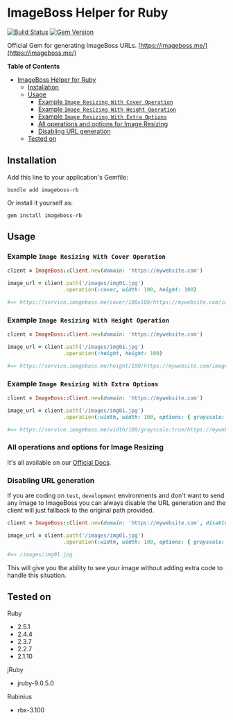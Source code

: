 # ImageBoss Helper for Ruby
[![Build Status](https://travis-ci.org/imageboss/imageboss-rb.svg?branch=master)](https://travis-ci.org/imageboss/imageboss-rb) [![Gem Version](https://badge.fury.io/rb/imageboss-rb.svg)](https://badge.fury.io/rb/imageboss-rb)

Official Gem for generating ImageBoss URLs.
[https://imageboss.me/](https://imageboss.me/)

**Table of Contents**
- [ImageBoss Helper for Ruby](#imageboss-helper-for-ruby)
  - [Installation](#installation)
  - [Usage](#usage)
    - [Example `Image Resizing With Cover Operation`](#example-image-resizing-with-cover-operation)
    - [Example `Image Resizing With Height Operation`](#example-image-resizing-with-height-operation)
    - [Example `Image Resizing With Extra Options`](#example-image-resizing-with-extra-options)
    - [All operations and options for Image Resizing](#all-operations-and-options-for-image-resizing)
    - [Disabling URL generation](#disabling-url-generation)
  - [Tested on](#tested-on)

## Installation
Add this line to your application's Gemfile:
```
bundle add imageboss-rb
```

Or install it yourself as:

```
gem install imageboss-rb
```

## Usage
### Example `Image Resizing With Cover Operation`
```ruby
client = ImageBoss::Client.new(domain: 'https://mywebsite.com')

image_url = client.path('/images/img01.jpg')
                  .operation(:cover, width: 100, height: 100)

#=> https://service.imageboss.me/cover/100x100/https://mywebsite.com/images/img01.jpg
```

### Example `Image Resizing With Height Operation`
```ruby
client = ImageBoss::Client.new(domain: 'https://mywebsite.com')

image_url = client.path('/images/img01.jpg')
                  .operation(:height, height: 100)

#=> https://service.imageboss.me/height/100/https://mywebsite.com/images/img01.jpg
```

### Example `Image Resizing With Extra Options`
```ruby
client = ImageBoss::Client.new(domain: 'https://mywebsite.com')

image_url = client.path('/images/img01.jpg')
                  .operation(:width, width: 100, options: { grayscale: true })

#=> https://service.imageboss.me/width/100/grayscale:true/https://mywebsite.com/images/img01.jpg
```
### All operations and options for Image Resizing
It's all available on our [Official Docs](https://imageboss.me/docs).

### Disabling URL generation
If you are coding on `test`, `development` environments and don't want to send any image to ImageBoss
you can always disable the URL generation and the client will just fallback to the original path provided.

```ruby
client = ImageBoss::Client.new(domain: 'https://mywebsite.com', disabled: true)

image_url = client.path('/images/img01.jpg')
                  .operation(:width, width: 100, options: { grayscale: true })

#=> /images/img01.jpg
```
This will give you the ability to see your image without adding extra code to handle this situation.

## Tested on
Ruby
  - 2.5.1
  - 2.4.4
  - 2.3.7
  - 2.2.7
  - 2.1.10

jRuby
  - jruby-9.0.5.0

Rubinius
  - rbx-3.100
